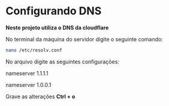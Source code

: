 <h1>Configurando DNS</h1>
    
**Neste projeto utiliza o DNS da cloudflare**
      
   No terminal da máquina do servidor digite o seguinte comando: 
    
   ```bash
   nano /etc/resolv.conf
   ```
    
   No arquivo digite as seguintes configurações: 
    
   nameserver 1.1.1.1
   
   nameserver 1.0.0.1
    
   Grave as alterações **Ctrl + o**
